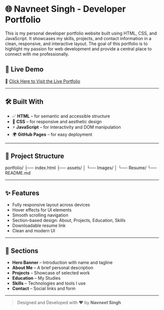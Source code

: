 # 🌐 Navneet Singh - Developer Portfolio


This is my personal developer portfolio website built using HTML, CSS, and JavaScript. It showcases my skills, projects, and contact information in a clean, responsive, and interactive layout. The goal of this portfolio is to highlight my passion for web development and provide a central place to connect with me professionally.


## 🚀 Live Demo

🔗 [Click Here to Visit the Live Portfolio](https://navneetsinghbhatti.github.io/Portfolio/)

---

## 🛠️ Built With

- ✅ **HTML** – for semantic and accessible structure  
- 🎨 **CSS** – for responsive and aesthetic design  
- ⚡ **JavaScript** – for interactivity and DOM manipulation  
- 🌍 **GitHub Pages** – for easy deployment

---

## 📂 Project Structure

portfolio/
├── index.html
├── assets/
│ └── Images/
│ └── Resume/
└── README.md


---

## ✨ Features

- Fully responsive layout across devices
- Hover effects for UI elements
- Smooth scrolling navigation
- Section-based design: About, Projects, Education, Skills
- Downloadable resume link
- Clean and modern UI

---

## 📸 Sections

- **Hero Banner** – Introduction with name and tagline  
- **About Me** – A brief personal description  
- **Projects** – Showcase of selected work  
- **Education** – My Studies  
- **Skills** – Technologies and tools I use  
- **Contact** – Social links and form  

---


> Designed and Developed with ❤️ by **Navneet Singh**
